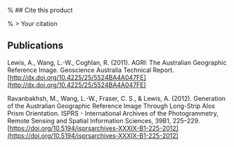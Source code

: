 % ## Cite this product

% > Your citation

## Publications

Lewis, A., Wang, L.-W., Coghlan, R. (2011). AGRI: The Australian Geographic Reference Image. Geoscience Australia Technical Report. [http://dx.doi.org/10.4225/25/5524BA4A047FE](http://dx.doi.org/10.4225/25/5524BA4A047FE)

Ravanbakhsh, M., Wang, L.-W., Fraser, C. S., & Lewis, A. (2012). Generation of the Australian Geographic Reference Image Through Long-Strip Alos Prism Orientation. ISPRS - International Archives of the Photogrammetry, Remote Sensing and Spatial Information Sciences, 39B1, 225–229. [https://doi.org/10.5194/isprsarchives-XXXIX-B1-225-2012](https://doi.org/10.5194/isprsarchives-XXXIX-B1-225-2012)

